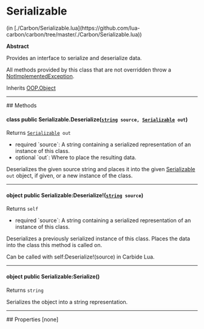 <h1 class="class-title">Serializable</h1>
<span class="file-link">(in [./Carbon/Serializable.lua](https://github.com/lua-carbon/carbon/tree/master/./Carbon/Serializable.lua))</span><br/>

**Abstract**

Provides an interface to serialize and deserialize data.

All methods provided by this class that are not overridden throw a <a href="Classes/NotImplementedException">NotImplementedException</a>.

<span class="bold">Inherits <a href="Classes/OOP.Object">OOP.Object</a></span>

<hr />
## Methods
<h4 class="method-name"><span class="doc-scope doc-class">class</span> <span class="doc-visibility doc-public">public</span> Serializable.Deserialize(<code><a href="Types#string">string</a> source, <a href="Classes/Serializable">Serializable</a> out</code>)</h4>
<p class="method-returns bold">Returns <code><a href="Classes/Serializable">Serializable</a> out</code></p>
<ul class="doc-arg-list">
<li><span class="doc-arg-level doc-required">required</span>  `source`: A string containing a serialized representation of an instance of this class.</li>
<li><span class="doc-arg-level doc-optional">optional</span>  `out`: Where to place the resulting data.</li>
</ul>

Deserializes the given source string and places it into the given <a href="Classes/Serializable">Serializable</a> <code>out</code> object, if given, or a new instance of the class.
<hr/>
<h4 class="method-name"><span class="doc-scope doc-object">object</span> <span class="doc-visibility doc-public">public</span> Serializable:Deserialize!(<code><a href="Types#string">string</a> source</code>)</h4>
<p class="method-returns bold">Returns <code>self</code></p>
<ul class="doc-arg-list">
<li><span class="doc-arg-level doc-required">required</span>  `source`: A string containing a serialized representation of an instance of this class.</li>
</ul>

Deserializes a previously serialized instance of this class.
Places the data into the class this method is called on.

Can be called with self:Deserialize!(source) in Carbide Lua.
<hr/>
<h4 class="method-name"><span class="doc-scope doc-object">object</span> <span class="doc-visibility doc-public">public</span> Serializable:Serialize()</h4>
<p class="method-returns bold">Returns <code>string</code></p>
<ul class="doc-arg-list">

</ul>

Serializes the object into a string representation.

<hr />
## Properties
[none]